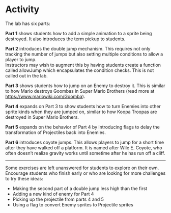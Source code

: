 # Activity

The lab has six parts:

**Part 1** shows students how to add a simple animation to a sprite being destroyed. It also introduces the term pickup to students.

**Part 2** introduces the double jump mechanism. This requires not only tracking the number of jumps but also setting multiple conditions to allow a player to jump.\
Instructors may wish to augment this by having students create a function called allowJump which encapsulates the condition checks. This is not called out in the lab.

**Part 3** shows students how to jump on an Enemy to destroy it. This is similar to how Mario destroys Goombas in Super Mario Brothers (read more at https://www.mariowiki.com/Goomba).

**Part 4** expands on Part 3 to show students how to turn Enemies into other sprite kinds when they are jumped on, similar to how Koopa Troopas are destroyed in Super Mario Brothers.

**Part 5** expands on the behavior of Part 4 by introducing flags to delay the transformation of Projectiles back into Enemies.

**Part 6** introduces coyote jumps. This allows players to jump for a short time after they have walked off a platform. It is named after Wile E. Coyote, who often doesn’t realize gravity works until sometime after he has run off a cliff.
* * *
Some exercises are left unanswered for students to explore on their own. Encourage students who finish early or who are looking for more challenges to try these ideas:

- Making the second part of a double jump less high than the first
- Adding a new kind of enemy for Part 4
- Picking up the projectile from parts 4 and 5
- Using a flag to convert Enemy sprites to Projectile sprites
